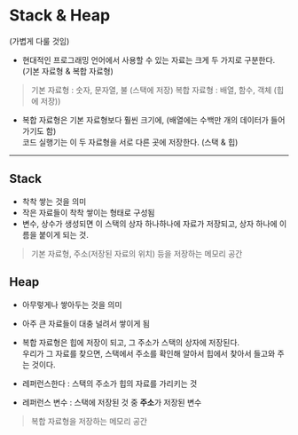 # Stack & Heap

(가볍게 다룰 것임)

- 현대적인 프로그래밍 언어에서 사용할 수 있는 자료는 크게 두 가지로 구분한다.  
  (기본 자료형 & 복합 자료형)

> 기본 자료형 : 숫자, 문자열, 불 (스택에 저장)
> 복합 자료형 : 배열, 함수, 객체 (힙에 저장))

- 복합 자료형은 기본 자료형보다 훨씬 크기에, (배열에는 수백만 개의 데이터가 들어가기도 함)  
  코드 실행기는 이 두 자료형을 서로 다른 곳에 저장한다. (스택 & 힙)

---

## Stack

- 착착 쌓는 것을 의미
- 작은 자료들이 착착 쌓이는 형태로 구성됨
- 변수, 상수가 생성되면 이 스택의 상자 하나하나에 자료가 저장되고, 상자 하나에 이름을 붙이게 되는 것.

> 기본 자료형, 주소(저장된 자료의 위치) 등을 저장하는 메모리 공간

## Heap

- 아무렇게나 쌓아두는 것을 의미
- 아주 큰 자료들이 대충 널려서 쌓이게 됨
- 복합 자료형은 힙에 저장이 되고, 그 주소가 스택의 상자에 저장된다.  
  우리가 그 자료를 찾으면, 스택에서 주소를 확인해 알아서 힙에서 찾아서 들고와 주는 것이다.

- 레퍼런스한다 : 스택의 주소가 힙의 자료를 가리키는 것
- 레퍼런스 변수 : 스택에 저장된 것 중 **주소**가 저장된 변수

> 복합 자료형을 저장하는 메모리 공간
